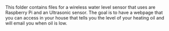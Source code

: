 This folder contains files for a wireless water level sensor that uses are Raspberry Pi and an Ultrasonic sensor.
The goal is to have a webpage that you can access in your house that tells you the level of your heating oil and will email you when oil is low. 
